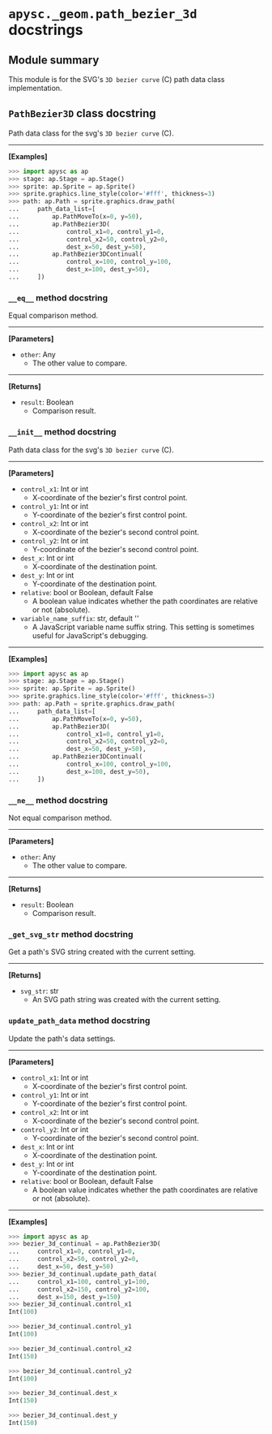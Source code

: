 # `apysc._geom.path_bezier_3d` docstrings

## Module summary

This module is for the SVG's `3D bezier curve` (C) path data class implementation.

## `PathBezier3D` class docstring

Path data class for the svg's `3D bezier curve` (C).<hr>

**[Examples]**

```py
>>> import apysc as ap
>>> stage: ap.Stage = ap.Stage()
>>> sprite: ap.Sprite = ap.Sprite()
>>> sprite.graphics.line_style(color='#fff', thickness=3)
>>> path: ap.Path = sprite.graphics.draw_path(
...     path_data_list=[
...         ap.PathMoveTo(x=0, y=50),
...         ap.PathBezier3D(
...             control_x1=0, control_y1=0,
...             control_x2=50, control_y2=0,
...             dest_x=50, dest_y=50),
...         ap.PathBezier3DContinual(
...             control_x=100, control_y=100,
...             dest_x=100, dest_y=50),
...     ])
```

### `__eq__` method docstring

Equal comparison method.<hr>

**[Parameters]**

- `other`: Any
  - The other value to compare.

<hr>

**[Returns]**

- `result`: Boolean
  - Comparison result.

### `__init__` method docstring

Path data class for the svg's `3D bezier curve` (C).<hr>

**[Parameters]**

- `control_x1`: Int or int
  - X-coordinate of the bezier's first control point.
- `control_y1`: Int or int
  - Y-coordinate of the bezier's first control point.
- `control_x2`: Int or int
  - X-coordinate of the bezier's second control point.
- `control_y2`: Int or int
  - Y-coordinate of the bezier's second control point.
- `dest_x`: Int or int
  - X-coordinate of the destination point.
- `dest_y`: Int or int
  - Y-coordinate of the destination point.
- `relative`: bool or Boolean, default False
  - A boolean value indicates whether the path coordinates are relative or not (absolute).
- `variable_name_suffix`: str, default ''
  - A JavaScript variable name suffix string. This setting is sometimes useful for JavaScript's debugging.

<hr>

**[Examples]**

```py
>>> import apysc as ap
>>> stage: ap.Stage = ap.Stage()
>>> sprite: ap.Sprite = ap.Sprite()
>>> sprite.graphics.line_style(color='#fff', thickness=3)
>>> path: ap.Path = sprite.graphics.draw_path(
...     path_data_list=[
...         ap.PathMoveTo(x=0, y=50),
...         ap.PathBezier3D(
...             control_x1=0, control_y1=0,
...             control_x2=50, control_y2=0,
...             dest_x=50, dest_y=50),
...         ap.PathBezier3DContinual(
...             control_x=100, control_y=100,
...             dest_x=100, dest_y=50),
...     ])
```

### `__ne__` method docstring

Not equal comparison method.<hr>

**[Parameters]**

- `other`: Any
  - The other value to compare.

<hr>

**[Returns]**

- `result`: Boolean
  - Comparison result.

### `_get_svg_str` method docstring

Get a path's SVG string created with the current setting.<hr>

**[Returns]**

- `svg_str`: str
  - An SVG path string was created with the current setting.

### `update_path_data` method docstring

Update the path's data settings.<hr>

**[Parameters]**

- `control_x1`: Int or int
  - X-coordinate of the bezier's first control point.
- `control_y1`: Int or int
  - Y-coordinate of the bezier's first control point.
- `control_x2`: Int or int
  - X-coordinate of the bezier's second control point.
- `control_y2`: Int or int
  - Y-coordinate of the bezier's second control point.
- `dest_x`: Int or int
  - X-coordinate of the destination point.
- `dest_y`: Int or int
  - Y-coordinate of the destination point.
- `relative`: bool or Boolean, default False
  - A boolean value indicates whether the path coordinates are relative or not (absolute).

<hr>

**[Examples]**

```py
>>> import apysc as ap
>>> bezier_3d_continual = ap.PathBezier3D(
...     control_x1=0, control_y1=0,
...     control_x2=50, control_y2=0,
...     dest_x=50, dest_y=50)
>>> bezier_3d_continual.update_path_data(
...     control_x1=100, control_y1=100,
...     control_x2=150, control_y2=100,
...     dest_x=150, dest_y=150)
>>> bezier_3d_continual.control_x1
Int(100)

>>> bezier_3d_continual.control_y1
Int(100)

>>> bezier_3d_continual.control_x2
Int(150)

>>> bezier_3d_continual.control_y2
Int(100)

>>> bezier_3d_continual.dest_x
Int(150)

>>> bezier_3d_continual.dest_y
Int(150)
```